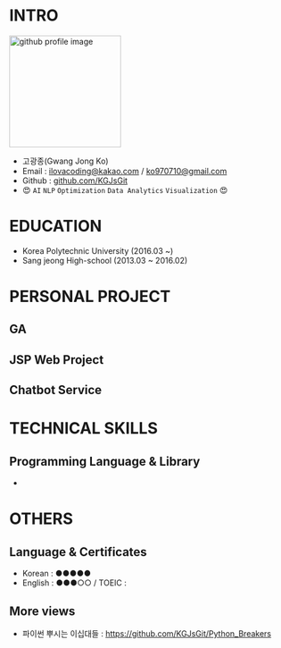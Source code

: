 # INTRO

<img alt="github profile image" src="https://avatars1.githubusercontent.com/u/29548128?s=400&u=2e375da7abe40b9e73ffd45cf6d8951dc173f8a5&v=4" width="200">

* 고광종(Gwang Jong Ko)
* Email : ilovacoding@kakao.com / ko970710@gmail.com
* Github : [github.com/KGJsGit](https://github.com/KGJsGit)
* :heart_eyes: `AI` `NLP` `Optimization` `Data Analytics` `Visualization` :heart_eyes:

# EDUCATION
- Korea Polytechnic University (2016.03 ~)
- Sang jeong High-school (2013.03 ~ 2016.02)

# PERSONAL PROJECT
## GA 
## JSP Web Project
## Chatbot Service

# TECHNICAL SKILLS
## 
## Programming Language & Library
- 

# OTHERS
## Language & Certificates
- Korean : ●●●●●
- English : ●●●○○ / TOEIC :

## More views
- 파이썬 뿌시는 이십대들 : https://github.com/KGJsGit/Python_Breakers
